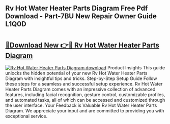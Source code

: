 ## Rv Hot Water Heater Parts Diagram Free Pdf Download - Part-7BU New Repair Owner Guide L1Q0D

# <h2><a href="http://dfokhh.blite.top/?on=Rv+Hot+Water+Heater+Parts+Diagram">🔗Download New 👉🔴 Rv Hot Water Heater Parts Diagram</a></h2>

[![Rv Hot Water Heater Parts Diagram download](https://i.imgur.com/lujVjoI.png)](http://dfokhh.blite.top/?on=Rv+Hot+Water+Heater+Parts+Diagram)
Product Insights This guide unlocks the hidden potential of your new Rv Hot Water Heater Parts Diagram with insightful tips and tricks. Step-by-Step Setup Guide Follow these steps for a seamless and successful setup experience. Rv Hot Water Heater Parts Diagram comes with an impressive collection of advanced features, including facial recognition, gesture control, customizable profiles, and automated tasks, all of which can be accessed and customized through the user interface. Your Feedback is Valuable Rv Hot Water Heater Parts Diagram. We appreciate your input and are committed to providing you with exceptional service.
